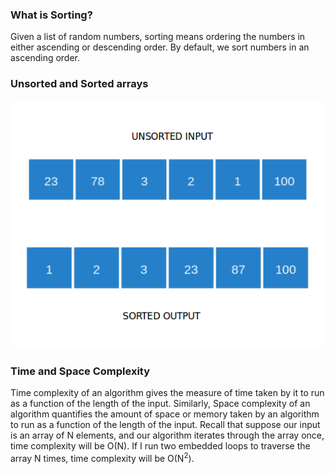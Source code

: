 ### What is Sorting?
Given a list of random numbers, sorting means ordering the numbers in either ascending or descending order. By default, we sort numbers in an ascending order.

### Unsorted and Sorted arrays
<img src="images/sort.png"/>

### Time and Space Complexity
Time complexity of an algorithm gives the measure of time taken by it to run as a function of the length of the input. Similarly, Space complexity of an algorithm quantifies the amount of space or memory taken by an algorithm to run as a function of the length of the input.
Recall that suppose our input is an array of N elements, and our algorithm iterates through the array once, time complexity will be O(N). If I run two embedded loops to traverse the array N times, time complexity will be O(N<sup>2</sup>). 


